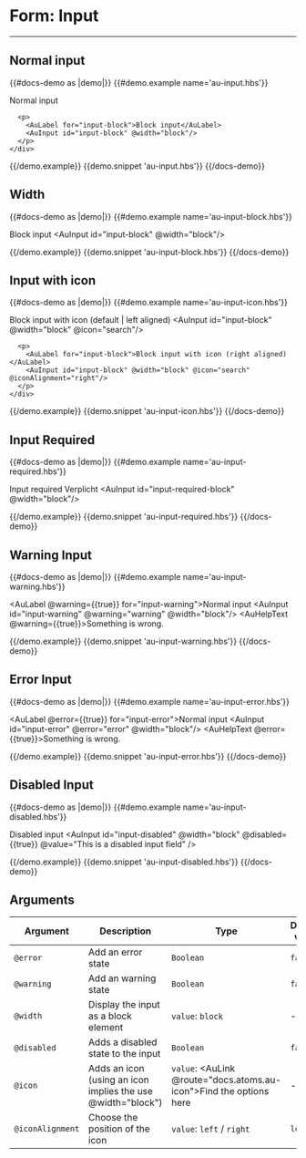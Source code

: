 # Form: Input

---

## Normal input

{{#docs-demo as |demo|}}
  {{#demo.example name='au-input.hbs'}}
    <div class="au-c-form">
      <p>
        <AuLabel for="input-regular">Normal input</AuLabel>
        <AuInput id="input-regular" />
      </p>

      <p>
        <AuLabel for="input-block">Block input</AuLabel>
        <AuInput id="input-block" @width="block"/>
      </p>
    </div>
  {{/demo.example}}
  {{demo.snippet 'au-input.hbs'}}
{{/docs-demo}}

## Width

{{#docs-demo as |demo|}}
  {{#demo.example name='au-input-block.hbs'}}
    <div class="au-c-form">
      <p>
        <AuLabel for="input-block">Block input</AuLabel>
        <AuInput id="input-block" @width="block"/>
      </p>
    </div>
  {{/demo.example}}
  {{demo.snippet 'au-input-block.hbs'}}
{{/docs-demo}}

## Input with icon

{{#docs-demo as |demo|}}
  {{#demo.example name='au-input-icon.hbs'}}
    <div class="au-c-form">
      <p>
        <AuLabel for="input-block">Block input with icon (default | left aligned)</AuLabel>
        <AuInput id="input-block" @width="block" @icon="search"/>
      </p>

      <p>
        <AuLabel for="input-block">Block input with icon (right aligned)</AuLabel>
        <AuInput id="input-block" @width="block" @icon="search" @iconAlignment="right"/>
      </p>
    </div>
  {{/demo.example}}
  {{demo.snippet 'au-input-icon.hbs'}}
{{/docs-demo}}

## Input Required

{{#docs-demo as |demo|}}
  {{#demo.example name='au-input-required.hbs'}}
    <div class="au-c-form">
      <p>
        <AuLabel for="input-required-block">
          Input required
          <AuPill>Verplicht</AuPill>
        </AuLabel>
        <AuInput id="input-required-block" @width="block"/>
      </p>
    </div>
  {{/demo.example}}
  {{demo.snippet 'au-input-required.hbs'}}
{{/docs-demo}}

## Warning Input

{{#docs-demo as |demo|}}
  {{#demo.example name='au-input-warning.hbs'}}
    <div class="au-c-form">
      <p>
        <AuLabel @warning={{true}} for="input-warning">Normal input</AuLabel>
        <AuInput id="input-warning" @warning="warning" @width="block"/>
        <AuHelpText @warning={{true}}>Something is wrong.</AuHelpText>
      </p>
    </div>
  {{/demo.example}}
  {{demo.snippet 'au-input-warning.hbs'}}
{{/docs-demo}}


## Error Input

{{#docs-demo as |demo|}}
  {{#demo.example name='au-input-error.hbs'}}
    <div class="au-c-form">
      <p>
        <AuLabel @error={{true}} for="input-error">Normal input</AuLabel>
        <AuInput id="input-error" @error="error" @width="block"/>
        <AuHelpText @error={{true}}>Something is wrong.</AuHelpText>
      </p>
    </div>
  {{/demo.example}}
  {{demo.snippet 'au-input-error.hbs'}}
{{/docs-demo}}

## Disabled Input

{{#docs-demo as |demo|}}
  {{#demo.example name='au-input-disabled.hbs'}}
    <div class="au-c-form">
      <p>
        <AuLabel for="input-disabled">Disabled input</AuLabel>
        <AuInput id="input-disabled" @width="block" @disabled={{true}} @value="This is a disabled input field"  />
      </p>
    </div>
  {{/demo.example}}
  {{demo.snippet 'au-input-disabled.hbs'}}
{{/docs-demo}}

## Arguments

| Argument      | Description | Type | Default value |
| ------------- | ----------- | ---- | ------------- |
| `@error` | Add an error state  | `Boolean` | `false` |
| `@warning` | Add an warning state  | `Boolean` | `false` |
| `@width` | Display the input as a block element  | `value`: `block` | - |
| `@disabled` | Adds a disabled state to the input | `Boolean` | `false` |
| `@icon` | Adds an icon (using an icon implies the use @width="block") | `value`: <AuLink @route="docs.atoms.au-icon">Find the options here</AuLink> | - |
| `@iconAlignment` | Choose the position of the icon | `value`: `left` / `right`  | `left` |
